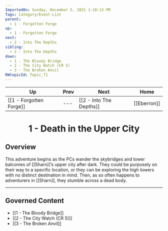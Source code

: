 ```yaml
---
ImportedOn: Sunday, December 5, 2021 1:10:13 PM
Tags: Category/Event-List
parent:
  - 1 - Forgotten Forge
up:
  - 1 - Forgotten Forge
next:
  - 2 - Into The Depths
sibling:
  - 2 - Into The Depths
down:
  - 1 - The Bloody Bridge
  - 2 - The City Watch (CR 5)
  - 3 - The Broken Anvil
RWtopicId: Topic_71
---
```


| Up | Prev | Next | Home |
|----|------|------|------|
| [[1 - Forgotten Forge]] | --- | [[2 - Into The Depths]] | [[Eberron]] |

# <center>1 - Death in the Upper City</center>

## Overview

This adventure begins as the PCs wander the skybridges and tower balconies of [[Sharn]]’s upper city after dark. They could be purposely on their way to a specific location, or they can be exploring the high towers with no distinct destination in mind. Then, as so often happens to adventurers in [[Sharn]], they stumble across a dead body.


---
## Governed Content
- [[1 - The Bloody Bridge]]
- [[2 - The City Watch (CR 5)]]
- [[3 - The Broken Anvil]]
